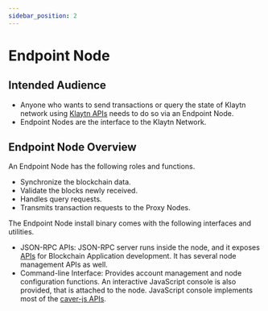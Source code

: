 ```yaml
---
sidebar_position: 2
---
```


# Endpoint Node

## Intended Audience <a id="intended-audience"></a>

- Anyone who wants to send transactions or query the state of Klaytn network using [Klaytn APIs](../../references/json-rpc/json-rpc.md) needs to do so via an Endpoint Node.
- Endpoint Nodes are the interface to the Klaytn Network.  

## Endpoint Node Overview <a id="endpoint-node-overview"></a>

An Endpoint Node has the following roles and functions.

- Synchronize the blockchain data. 
- Validate the blocks newly received.
- Handles query requests.
- Transmits transaction requests to the Proxy Nodes.

The Endpoint Node install binary comes with the following interfaces and utilities.

- JSON-RPC APIs: JSON-RPC server runs inside the node, and it exposes [APIs](../../references/json-rpc/json-rpc.md) for Blockchain Application development. It has several node management APIs as well.
- Command-line Interface: Provides account management and node configuration functions. An interactive JavaScript console is also provided, that is attached to the node. JavaScript console implements most of the [caver-js APIs](../../references/sdk/caver-js/caver-js.md). 





